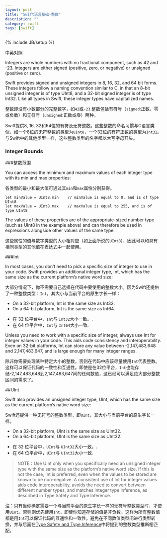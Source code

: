 ```yaml
---
layout: post
title: "Swift语言基础-整数"
description: ""
category: swift
tags: [swift]
---
```

{% include JB/setup %}

<div class="show-en">中英对照</div>


<p class="en">	
Integers are whole numbers with no fractional component, such as 42 and -23. Integers are either signed (positive,
zero, or negative) or unsigned (positive or zero).

Swift provides signed and unsigned integers in 8, 16, 32, and 64 bit forms. These integers follow a naming
convention similar to C, in that an 8-bit unsigned integer is of type UInt8, and a 32-bit signed integer is of type
Int32. Like all types in Swift, these integer types have capitalized names.
</p>

整数即没有小数部分的完整数字，如`42`或`-23`.整数包括有符号（`signed`:正数，零或负数）和无符号（`unsigned`:正数或零）两种。

Swift提供8, 16, 32和64位的有符及无符整数。这些整数的命名习惯与C语言类似，如一个8位的无符整数的类型为`UInt8`，一个32位的有符正数的类型为`Int32`。与Swift中的其他类型一样，这些整数类型的名字都以大写字母开头。

<h3>Integer Bounds</h3>
###整数范围

<p class="en">
You can access the minimum and maximum values of each integer type with its min and max properties:
</p>

各类型的最小和最大值可通过其`min`和`max`属性分别获得。 

	let minValue = UInt8.min	// minValue is equal to 0, and is of type UInt8
	let maxValue = UInt8.max	// maxValue is equal to 255, and is of type UInt8
	 
<p class="en">
The values of these properties are of the appropriate-sized number type (such as UInt8 in the example above) and
can therefore be used in expressions alongside other values of the same type.
</p>
 
这些属性的值与数字类型的大小相对应（如上面所说的`UInt8`），因此可以和具有相同类型的其他值在表达式中一起使用。

###Int

<p class="en">
In most cases, you don’t need to pick a specific size of integer to use in your code. Swift provides an additional
integer type, Int, which has the same size as the current platform’s native word size:
</p>
 
大部分情况下，你不需要自己选择在代码中要使用的整数大小。因为Swift还提供了一种整数类型：`Int`，其大小与当前平台的原生字长一样：

<ul class="en">
	<li>On a 32-bit platform, Int is the same size as Int32.</li>
	<li>On a 64-bit platform, Int is the same size as Int64.</li>
</ul>

* 在 32 位平台中，`Int`与 `Int32`大小一致。.
* 在 64 位平台中，`Int`与 `Int64`大小一致.

<p class="en">
Unless you need to work with a specific size of integer, always use Int for integer values in your code. This aids
code consistency and interoperability. Even on 32-bit platforms, Int can store any value between -2,147,483,648
and 2,147,483,647, and is large enough for many integer ranges.
</p>
 
除非你需要处理某种特定大小的整数，否则在代码中应该尽量使用`Int`代表整数。这样可以保证代码的一致性和互通性。即使是在32位平台，`Int`也能存储-2,147,483,648到2,147,483,647间的任何数值，这已经可以满足绝大部分整数区间的需求了。

##UInt

<p class="en">
Swift also provides an unsigned integer type, UInt, which has the same size as the current platform’s native word
size:
</p>

Swift还提供一种无符号的整数类型，即`UInt`，其大小与当前平台的原生字长一样。

<ul class="en">
	<li>On a 32-bit platform, UInt is the same size as UInt32.</li>
	<li>On a 64-bit platform, UInt is the same size as UInt32.</li>
</ul>

* 在 32 位平台中，`UInt`与 `UInt32`大小一致。.
* 在 64 位平台中，`UInt`与 `UInt32`大小一致.


><p class="en">NOTE：Use UInt only when you specifically need an unsigned integer type with the same size as the platform’s native word size. If this is not the case, Int is preferred, even when the values to be stored are known to be non-negative. A consistent use of Int for integer values aids code interoperability, avoids the need to convert between different number types, and matches integer type inference, as described in Type Safety and Type Inference.</p>
注：只有当你确定需要一个与当前平台的原生字长一样的无符号整数类型时，才使用`UInt`。否则则优先使用`Int`，即使你知道存储的值是非负数。这样为所有整数值都是用`Int`可以保证代码的互通性和一致性，避免在不同数值类型间进行类型转换，并与后面在[Type Safety and Type Inference]()中将提到的整数类型推断相匹配。








